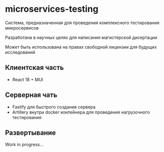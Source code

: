 # microservices-testing

Система, предназначенная для проведения комплексного тестирования микросервисов

Разработана в научных целях для написания магистерской дисертации

Может быть использована на правах свободной лицензии для будущих исследований

## Клиентская часть 
- React 18 + MUI

## Серверная чать 
- Fastify для быстрого создания сервера 
- Artillery внутри docker контейнера для проведения нагрузочного тестирования  

## Развертывание

Work in progress...